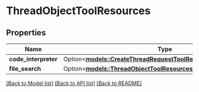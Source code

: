 # ThreadObjectToolResources

## Properties

Name | Type | Description | Notes
------------ | ------------- | ------------- | -------------
**code_interpreter** | Option<[**models::CreateThreadRequestToolResourcesCodeInterpreter**](CreateThreadRequest_tool_resources_code_interpreter.md)> |  | [optional]
**file_search** | Option<[**models::ThreadObjectToolResourcesFileSearch**](ThreadObject_tool_resources_file_search.md)> |  | [optional]

[[Back to Model list]](../README.md#documentation-for-models) [[Back to API list]](../README.md#documentation-for-api-endpoints) [[Back to README]](../README.md)


